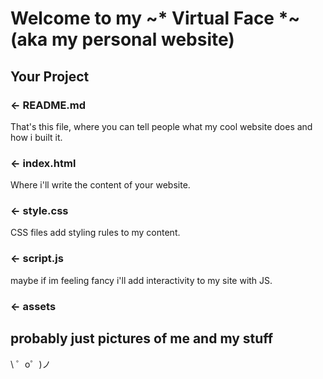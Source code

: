 Welcome to my ~* Virtual Face *~ (aka my personal website)
=================


Your Project
------------

### ← README.md

That's this file, where you can tell people what my cool website does and how i built it.

### ← index.html

Where i'll write the content of your website. 

### ← style.css

CSS files add styling rules to my content.

### ← script.js

maybe if im feeling fancy i'll add interactivity to my site with JS.

### ← assets

probably just pictures of me and my stuff
-------------------

\ ゜o゜)ノ

